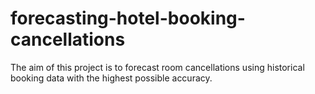 # forecasting-hotel-booking-cancellations
The aim of this project is to forecast room cancellations using historical booking data with the highest possible accuracy.
